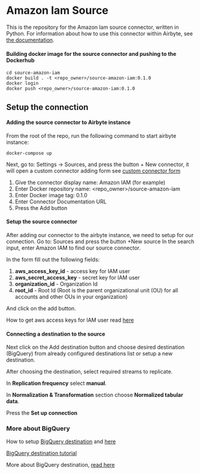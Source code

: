# Amazon Iam Source

This is the repository for the Amazon Iam source connector, written in Python.
For information about how to use this connector within Airbyte, see [the documentation](https://docs.airbyte.io/integrations/sources/amazon-iam).

#### Building docker image for the source connector and pushing to the Dockerhub

```
cd source-amazon-iam
docker build . -t <repo_owner>/source-amazon-iam:0.1.0
docker login
docker push <repo_owner>/source-amazon-iam:0.1.0
```


## Setup the connection

#### Adding the source connector to Airbyte instance

From the root of the repo, run the following command to start airbyte instance:
```
docker-compose up
```

Next, go to: Settings -> Sources, and press the button + New connector, it will open a custom connector adding form
see [custom connector form](https://lh6.googleusercontent.com/UfEol2AKAR-7pKtJnzPNRoEDgOlEfoi9cA3SzB1NboENOZnniaJFfUGcCcVxYtzC8R97tnLwOh28Er5wS_aNujfXCSKUh0K7lhu7xUFYm4oiVCDlFdsdJNvgVihWp0u13ZNyzFuA)
1. Give the connector display name: Amazon IAM (for example)
2. Enter Docker repository name: <repo_owner>/source-amazon-iam
3. Enter Docker image tag: 0.1.0
4. Enter Connector Documentation URL
5. Press the Add button


#### Setup the source connector

After adding our connector to the airbyte instance, we need to setup for our connection.
Go to: Sources and press the button +New source
In the search input, enter Amazon IAM to find our source connector.

In the form fill out the following fields:
1. **aws_access_key_id**      - access key for IAM user
2. **aws_secret_access_key**  - secret key for IAM user
3. **organization_id**        - Organization Id
4. **root_id**                - Root Id (Root is the parent organizational unit (OU) for all accounts and other OUs in your organization)

And click on the add button.

How to get aws access keys for IAM user read [here](https://docs.aws.amazon.com/IAM/latest/UserGuide/id_credentials_access-keys.html#Using_CreateAccessKey)

#### Connecting a destination to the source
Next click on the Add destination button and choose desired destination (BigQuery) from already configured destinations list
or setup a new destination.

After choosing the destination, select required streams to replicate.

In **Replication frequency** select **manual**.

In **Normalization & Transformation** section choose **Normalized tabular data**. 

Press the **Set up connection**


### More about BigQuery

How to setup [BigQuery destination](https://assets-global.website-files.com/6064b31ff49a2d31e0493af1/62605be93d90b81761d850ed_C-iMe0k7C-NEKAmEx5v9SoBx7dH4DG3tyAHsXPL7u5oyfoJs_AK5Rc6X8VY_qE2YKA2Uj_msaf-zyMKkxIaTrFPFsiLK7TfLNhtmnPv6o4PCSak2eFxFWiYgP_s_qXwI7xwUNhRu.png)
and [here](https://assets-global.website-files.com/6064b31ff49a2d31e0493af1/62605be8e6e7c0d4e06ce983_Oy6pBxVrhiQmZciyM6DT8QDXrK2cEfVyAkgtZmrunNPuusO6e0aQLnIOJ6ltpRD1rLZ-WGwhHIKmLwQmya8E55Kfo0uMbwVTDRSgcnNH984t5ONW-2qVFOYcH0KhDYcfpIZ_Eh2W.png)

[BigQuery destination tutorial](https://airbyte.com/tutorials/export-google-analytics-to-bigquery)


More about BigQuery destination, [read here](https://docs.airbyte.com/integrations/destinations/bigquery)
